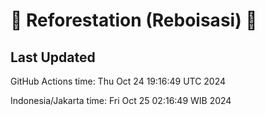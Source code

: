 
# 🌳 Reforestation (Reboisasi) 🌲

## Last Updated

GitHub Actions time: Thu Oct 24 19:16:49 UTC 2024

Indonesia/Jakarta time: Fri Oct 25 02:16:49 WIB 2024
